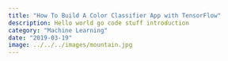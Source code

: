 ```yaml
---
title: "How To Build A Color Classifier App with TensorFlow"
description: Hello world go code stuff introduction
category: "Machine Learning"
date: "2019-03-19"
image: ../../../images/mountain.jpg
---
```



